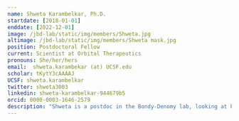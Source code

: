 ```yaml
---
name: Shweta Karambelkar, Ph.D.
startdate: [2018-01-01]
enddate: [2022-12-01]
image: /jbd-lab/static/img/members/Shweta.jpg
altimage: /jbd-lab/static/img/members/Shweta mask.jpg
position: Postdoctoral Fellow
current: Scientist at Orbital Therapeutics
pronouns: She/her/hers
email: 	shweta.karambekar (at) UCSF.edu
scholar: tKytY3cAAAAJ
UCSF: shweta.karambelkar
twitter: shweta3003
linkedin: shweta-karambelkar-944679b5
orcid: 0000-0003-1646-2579
description: "Shweta is a postdoc in the Bondy-Denomy lab, looking at how anti-CRISPRs do what they do. A fascination for phages has brought her here all the way from her home country India. Her interest in microbes, acquired early on as an undergrad in Mumbai grew into a fascination under the aegis of [Prof. Valakunja Nagaraja at the Indian Institute of Science, Bangalore](https://iiscprofiles.irins.org/profile/3769), where Shweta completed an integrated Masters-PhD program. Her doctoral work dealt with discovering a new mechanism regulating an unusual DNA modification in bacteriophage Mu and understanding the biosynthesis of the modification. In the Bondy-Denomy lab, Shweta is currently focusing on unraveling novel anti- CRISPR mechanisms. In her free time, she enjoys distance running, especially when combined with exploring the beauty of San Francisco. She loves reading all kinds of books and learning Spanish."
---
```


